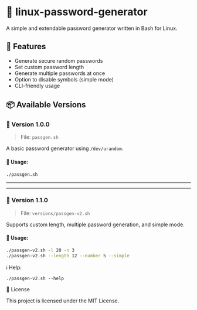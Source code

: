 # 🔐 linux-password-generator

A simple and extendable password generator written in Bash for Linux.

## 🚀 Features

- Generate secure random passwords
- Set custom password length
- Generate multiple passwords at once
- Option to disable symbols (simple mode)
- CLI-friendly usage

## 📦 Available Versions

### 🔸 Version 1.0.0

> File: `passgen.sh`

A basic password generator using `/dev/urandom`.

#### 📌 Usage:
```bash
./passgen.sh
```

---


---

### 🔸 Version 1.1.0

> File: `versions/passgen-v2.sh`

Supports custom length, multiple password generation, and simple mode.

#### 📌 Usage:
```bash
./passgen-v2.sh -l 20 -n 3
./passgen-v2.sh --length 12 --number 5 --simple

```

ℹ️ Help:
```
./passgen-v2.sh --help
```

📄 License

This project is licensed under the MIT License.
